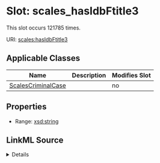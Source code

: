 

# Slot: scales_hasIdbFtitle3




This slot occurs 121785 times.


URI: [scales:hasIdbFtitle3](http://schemas.scales-okn.org/rdf/scales#hasIdbFtitle3)



<!-- no inheritance hierarchy -->





## Applicable Classes

| Name | Description | Modifies Slot |
| --- | --- | --- |
| [ScalesCriminalCase](../classes/ScalesCriminalCase.md) |  |  no  |







## Properties

* Range: [xsd:string](http://www.w3.org/2001/XMLSchema#string)







## LinkML Source

<details>

```yaml
name: scales_hasIdbFtitle3
from_schema: okns:scales-kg
rank: 1000
slot_uri: scales:hasIdbFtitle3
alias: scales_hasIdbFtitle3
domain_of:
- scales_CriminalCase
range: string

```
</details>